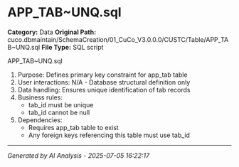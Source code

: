 # APP_TAB~UNQ.sql

**Category:** Data
**Original Path:** cuco.dbmaintain/SchemaCreation/01_CuCo_V3.0.0.0/CUSTC/Table/APP_TAB~UNQ.sql
**File Type:** SQL script

APP_TAB~UNQ.sql
1. Purpose: Defines primary key constraint for app_tab table
2. User interactions: N/A - Database structural definition only
3. Data handling: Ensures unique identification of tab records
4. Business rules:
   - tab_id must be unique
   - tab_id cannot be null
5. Dependencies:
   - Requires app_tab table to exist
   - Any foreign keys referencing this table must use tab_id

---
*Generated by AI Analysis - 2025-07-05 16:22:17*
